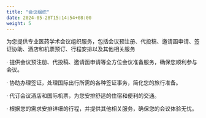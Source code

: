 ```yaml
---
title: "会议组织"
date: 2024-05-28T15:14:54+08:00
weight: 5
---
```


为您提供专业医药学术会议组织服务，包括会议预注册、代投稿、邀请函申请、签证协助、酒店和机票预订、行程安排以及其他相关服务

· 提供会议预注册、代投稿、邀请函申请等全方位会议准备服务，确保您顺利参与会议。

· 协助办理签证，处理国际出行所需的各种签证事务，简化您的旅行准备。

· 代订会议酒店和国际机票，为您安排舒适的住宿和便利的交通。

· 根据您的需求安排详细的行程，并提供其他相关服务，确保您的会议体验无忧。
